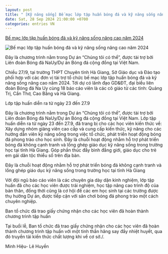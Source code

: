 ```yaml
---
layout: post
title: " [Kỹ năng sống] Bế mạc lớp tập huấn bóng đá và kỹ năng sống nâng cao năm 2024"
date: Sat, 28 Sep 2024 21:00:00 +0700
categories: entries VN
---
```

[Bế mạc lớp tập huấn bóng đá và kỹ năng sống nâng cao năm 2024](https://hagiangtv.vn/the-thao-giai-tri/202409/be-mac-lop-tap-huan-bong-da-va-ky-nang-song-nang-cao-nam-2024-793190b/)

![Bế mạc lớp tập huấn bóng đá và kỹ năng sống nâng cao năm 2024](http://hagiangtv.vn/file/8a10a0d36ee998fd016f17e4ed0d65f3/092024/bfss_20240928184654.jpg)

Đây là chương trình nằm trong Dự án “Chúng tôi có thể”, được tài trợ bởi Liên đoàn Bóng đá NaUy/Dự án Bóng đá cộng đồng tại Việt Nam.

Chiều 27/9, tại trường THPT Chuyên tỉnh Hà Giang, Sở Giáo dục và Đào tạo phối hợp với các đơn vị tài trợ tổ chức bế mạc lớp tập huấn bóng đá và kỹ năng sống nâng cao năm 2024. Tới dự có lãnh đạo GD&ĐT, đại biểu liên đoàn Bóng đá Na Uy cùng 18 báo cáo viên là các cô giáo từ các tỉnh: Quảng Trị, Cần Thơ, Cao Bằng và Hà Giang.

Lớp tập huấn diễn ra từ ngày 23 đến 27.9

Đây là chương trình nằm trong Dự án “Chúng tôi có thể”, được tài trợ bởi Liên đoàn Bóng đá NaUy/Dự án Bóng đá cộng đồng tại Việt Nam. Lớp tập huấn diễn ra từ ngày 23 đến 27.9, đã trang bị cho các học viên kiến thức về: Xây dựng nhóm giảng viên cao cấp và cung cấp kiến thức, kỹ năng cho các hướng dẫn viên kỹ năng sống trong việc tổ chức, phát triển hoạt động bóng đá phong trào cho học sinh. Đây là chuỗi hoạt động nhằm hỗ trợ phát triển bóng đá không cạnh tranh và lồng ghép giáo dục kỹ năng sống trong trường học tại tỉnh Hà Giang. Góp phần thúc đẩy bình đẳng giới, giáo dục cho trẻ em gái dân tộc thiểu số trên địa bàn.

Đây là chuỗi hoạt động nhằm hỗ trợ phát triển bóng đá không cạnh tranh và lồng ghép giáo dục kỹ năng sống trong trường học tại tỉnh Hà Giang

Với đội ngũ báo cáo viên là các chuyên gia dày dặn kinh nghiệm, lớp tập huấn đã cho các học viên được trải nghiệm, học tập nâng cao trình độ của bản thân, đồng thời cũng là cơ hội để các em học sinh tại các trường được thụ hưởng Dự án, được tiếp cận với sân chơi bóng đá phong trào một cách chuyên nghiệp.

Ban tổ chức đã trao giấy chứng nhận cho các học viên đã hoàn thành chương trình tập huấn

Tại buổi lễ, Ban tổ chức đã trao giấy chứng nhận cho các học viên đã hoàn thành chương trình tập huấn với một tinh thần hăng say đầy nhiệt huyết, qua đó truyền tải kiến thức chất lượng khi về cơ sở./.

Minh Hiệu- Lê Huyền

